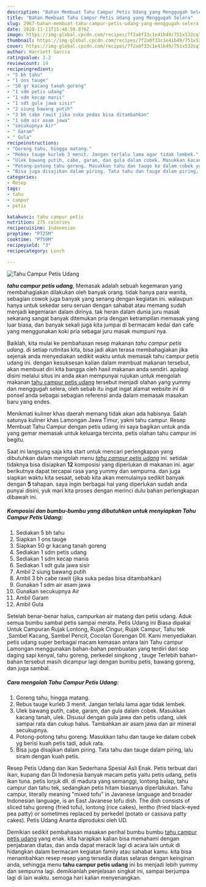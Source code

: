```yaml
---
description: "Bahan Membuat Tahu Campur Petis Udang yang Menggugah Selera"
title: "Bahan Membuat Tahu Campur Petis Udang yang Menggugah Selera"
slug: 2967-bahan-membuat-tahu-campur-petis-udang-yang-menggugah-selera
date: 2020-11-11T15:48:50.876Z
image: https://img-global.cpcdn.com/recipes/7f2a0f33c1e41b49/751x532cq70/tahu-campur-petis-udang-foto-resep-utama.jpg
thumbnail: https://img-global.cpcdn.com/recipes/7f2a0f33c1e41b49/751x532cq70/tahu-campur-petis-udang-foto-resep-utama.jpg
cover: https://img-global.cpcdn.com/recipes/7f2a0f33c1e41b49/751x532cq70/tahu-campur-petis-udang-foto-resep-utama.jpg
author: Harriett Garcia
ratingvalue: 3.2
reviewcount: 14
recipeingredient:
- "5 bh tahu"
- "1 ons tauge"
- "50 gr kacang tanah goreng"
- "1 sdm petis udang"
- "1 sdm kecap manis"
- "1 sdt gula jawa sisir"
- "2 siung bawang putih"
- "3 bh cabe rawit jika suka pedas bisa ditambahkan"
- "1 sdm air asam jawa"
- "secukupnya Air"
- " Garam"
- " Gula"
recipeinstructions:
- "Goreng tahu, hingga matang."
- "Rebus tauge kurleb 3 menit. Jangan terlalu lama agar tidak lembek."
- "Ulek bawang putih, cabe, garam, dan gula dalam cobek. Masukkan kacang tanah, ulek. Disusul dengan gula jawa dan petis udang, ulek sampai rata dan cukup halus. Tambahkan air asam jawa dan air mineral secukupnya."
- "Potong-potong tahu goreng. Masukkan tahu dan tauge ke dalam cobek yg berisi kuah petis tadi, aduk rata."
- "Bisa juga disajikan dalam piring. Tata tahu dan tauge dalam piring, lalu siram dengan kuah petis."
categories:
- Resep
tags:
- tahu
- campur
- petis

katakunci: tahu campur petis 
nutrition: 275 calories
recipecuisine: Indonesian
preptime: "PT25M"
cooktime: "PT50M"
recipeyield: "3"
recipecategory: Lunch

---
```



![Tahu Campur Petis Udang](https://img-global.cpcdn.com/recipes/7f2a0f33c1e41b49/751x532cq70/tahu-campur-petis-udang-foto-resep-utama.jpg)

<b><i>tahu campur petis udang</i></b>, Memasak adalah sebuah kegemaran yang membahagiakan dilakukan oleh banyak orang. tidak hanya para wanita, sebagian cowok juga banyak yang senang dengan kegiatan ini. walaupun hanya untuk sekedar seru seruan dengan sahabat atau memang sudah menjadi kegemaran dalam dirinya. tak heran dalam dunia juru masak sekarang sangat banyak ditemukan pria dengan ketrampilan memasak yang luar biasa, dan banyak sekali juga kita jumpai di bermacam kedai dan cafe yang menggunakan koki pria sebagai juru masak mumpuni nya.

Baiklah, kita mulai ke pembahasan resep makanan <i>tahu campur petis udang</i>. di setiap rutinitas kita, bisa jadi akan terasa membahagiakan jika sejenak anda menyediakan sedikit waktu untuk memasak tahu campur petis udang ini. dengan kesuksesan kalian dalam membuat makanan tersebut, akan membuat diri kita bangga oleh hasil makanan anda sendiri. apalagi disini melalui situs ini anda akan mempunyai rujukan untuk mengolah makanan <u>tahu campur petis udang</u> tersebut menjadi olahan yang yummy dan menggugah selera, oleh sebab itu ingat ingat alamat website ini di ponsel anda sebagai sebagian referensi anda dalam memasak masakan baru yang endes.

Menikmati kuliner khas daerah memang tidak akan ada habisnya. Salah satunya kuliner khas Lamongan Jawa Timur, yakni tahu campur. Resep Membuat Tahu Campur dengan petis udang ini saya bagikan untuk anda yang gemar memasak untuk keluarga tercinta. petis olahan tahu campur ini begitu.


Saat ini langsung saja kita start untuk mencari perlengkapan yang dibutuhkan dalam mengolah menu <u><i>tahu campur petis udang</i></u> ini. setidak tidaknya bisa disiapkan <b>12</b> komposisi yang diperlukan di makanan ini. agar berikutnya dapat tercapai rasa yang yummy dan sempurna. dan juga siapkan waktu kita sesaat, sebab kita akan memulainya sedikit banyak dengan <b>5</b> tahapan. saya ingin berbagai hal yang diperlukan sudah anda punyai disini, yuk mari kita proses dengan merinci dulu bahan perlengkapan dibawah ini.

<!--inarticleads1-->

##### Komposisi dan bumbu-bumbu yang dibutuhkan untuk menyiapkan Tahu Campur Petis Udang:

1. Sediakan 5 bh tahu
1. Siapkan 1 ons tauge
1. Siapkan 50 gr kacang tanah goreng
1. Sediakan 1 sdm petis udang
1. Sediakan 1 sdm kecap manis
1. Sediakan 1 sdt gula jawa sisir
1. Ambil 2 siung bawang putih
1. Ambil 3 bh cabe rawit (jika suka pedas bisa ditambahkan)
1. Gunakan 1 sdm air asam jawa
1. Gunakan secukupnya Air
1. Ambil  Garam
1. Ambil  Gula


Setelah benar-benar halus, campurkan air matang dan petis udang. Aduk semua bumbu sambal petis sampai merata. Petis Udang ini Biasa dipakai Untuk Campuran Rujak Lontong, Rujak Cingur, Rujak Campur, Tahu tek ,Sambel Kacang, Sambel Pencit, Cocolan Gorengan Dll. Kami menyediakan petis udang super berbagai macam kemasan antara lain  Tahu campur Lamongan menggunakan bahan-bahan pembuatan yang terdiri dari sop daging sapi kenyal, tahu goreng, perkedel singkong , tauge Terlebih bahan-bahan tersebut masih dicampur lagi dengan bumbu petis, bawang goreng, dan juga sambal. 

<!--inarticleads2-->

##### Cara mengolah Tahu Campur Petis Udang:

1. Goreng tahu, hingga matang.
1. Rebus tauge kurleb 3 menit. Jangan terlalu lama agar tidak lembek.
1. Ulek bawang putih, cabe, garam, dan gula dalam cobek. Masukkan kacang tanah, ulek. Disusul dengan gula jawa dan petis udang, ulek sampai rata dan cukup halus. Tambahkan air asam jawa dan air mineral secukupnya.
1. Potong-potong tahu goreng. Masukkan tahu dan tauge ke dalam cobek yg berisi kuah petis tadi, aduk rata.
1. Bisa juga disajikan dalam piring. Tata tahu dan tauge dalam piring, lalu siram dengan kuah petis.


Resep Petis Udang dan Ikan Sederhana Spesial Asli Enak. Petis terbuat dari ikan, kupang dan Di Indonesia banyak macam petis yaitu petis udang, petis ikan tuna. petis lorjuk dll. di madura yang semanggi, lontong balap, tahu campur dan tahu tek, sedangkan petis hitam biasanya diperlakukan. Tahu campur, literally meaning &#34;mixed tofu&#34; in Javanese language and broader Indonesian language, is an East Javanese tofu dish. The dish consists of sliced tahu goreng (fried tofu), lontong (rice cakes), lentho (fried black-eyed pea patty) or sometimes replaced by perkedel (potato or cassava patty cakes). Petis Udang Ananta diproduksi oleh UD. 

Demikian sedikit pembahasan masakan perihal bumbu bumbu <u>tahu campur petis udang</u> yang enak. kita harapkan kalian bisa memahami dengan penjabaran diatas, dan anda dapat meracik lagi di acara lain untuk di hidangkan dalam bermacam kegiatan family atau sahabat kamu. kita bisa menambahkan resep resep yang tersedia diatas selaras dengan keinginan anda, sehingga menu <b>tahu campur petis udang</b> ini bs menjadi lebih yummy dan sempurna lagi. demikianlah penjelasan singkat ini, sampai berjumpa lagi di lain waktu. semoga hari kalian menyenangkan.
